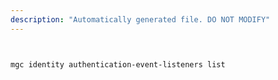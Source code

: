 ```yaml
---
description: "Automatically generated file. DO NOT MODIFY"
---
```


```bash


mgc identity authentication-event-listeners list

```